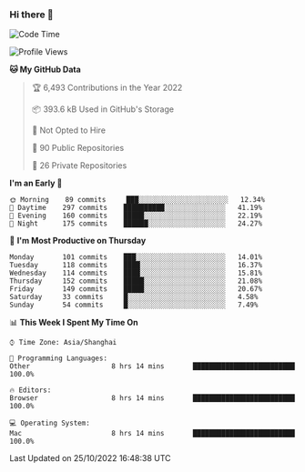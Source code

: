 ### Hi there 👋

<!--
**qbosen/qbosen** is a ✨ _special_ ✨ repository because its `README.md` (this file) appears on your GitHub profile.

Here are some ideas to get you started:

- 🔭 I’m currently working on ...
- 🌱 I’m currently learning ...
- 👯 I’m looking to collaborate on ...
- 🤔 I’m looking for help with ...
- 💬 Ask me about ...
- 📫 How to reach me: ...
- 😄 Pronouns: ...
- ⚡ Fun fact: ...
-->

<!--START_SECTION:waka-->
![Code Time](http://img.shields.io/badge/Code%20Time-1%2C056%20hrs%205%20mins-blue)

![Profile Views](http://img.shields.io/badge/Profile%20Views-6-blue)

**🐱 My GitHub Data** 

> 🏆 6,493 Contributions in the Year 2022
 > 
> 📦 393.6 kB Used in GitHub's Storage 
 > 
> 🚫 Not Opted to Hire
 > 
> 📜 90 Public Repositories 
 > 
> 🔑 26 Private Repositories  
 > 
**I'm an Early 🐤** 

```text
🌞 Morning    89 commits     ███░░░░░░░░░░░░░░░░░░░░░░   12.34% 
🌆 Daytime    297 commits    ██████████░░░░░░░░░░░░░░░   41.19% 
🌃 Evening    160 commits    █████░░░░░░░░░░░░░░░░░░░░   22.19% 
🌙 Night      175 commits    ██████░░░░░░░░░░░░░░░░░░░   24.27%

```
📅 **I'm Most Productive on Thursday** 

```text
Monday       101 commits    ███░░░░░░░░░░░░░░░░░░░░░░   14.01% 
Tuesday      118 commits    ████░░░░░░░░░░░░░░░░░░░░░   16.37% 
Wednesday    114 commits    ████░░░░░░░░░░░░░░░░░░░░░   15.81% 
Thursday     152 commits    █████░░░░░░░░░░░░░░░░░░░░   21.08% 
Friday       149 commits    █████░░░░░░░░░░░░░░░░░░░░   20.67% 
Saturday     33 commits     █░░░░░░░░░░░░░░░░░░░░░░░░   4.58% 
Sunday       54 commits     █░░░░░░░░░░░░░░░░░░░░░░░░   7.49%

```


📊 **This Week I Spent My Time On** 

```text
⌚︎ Time Zone: Asia/Shanghai

💬 Programming Languages: 
Other                    8 hrs 14 mins       █████████████████████████   100.0%

🔥 Editors: 
Browser                  8 hrs 14 mins       █████████████████████████   100.0%

💻 Operating System: 
Mac                      8 hrs 14 mins       █████████████████████████   100.0%

```


 Last Updated on 25/10/2022 16:48:38 UTC
<!--END_SECTION:waka-->
